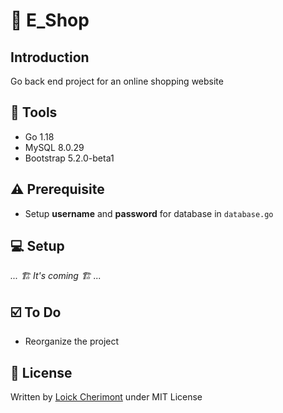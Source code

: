 # 🛒 E_Shop

## Introduction
Go back end project for an online shopping website

## :wrench: Tools
- Go 1.18
- MySQL 8.0.29
- Bootstrap 5.2.0-beta1

## :warning: Prerequisite
- Setup **username** and **password** for database in `database.go`

## :computer: Setup
*... 🏗️ It's coming 🏗️ ...*

## :ballot_box_with_check: To Do
- Reorganize the project

## :key: License
Written by [Loick Cherimont](https://github.com/loickcherimont "Go on Loick's Profile")
under MIT License